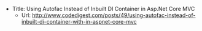 * Title:	Using Autofac Instead of Inbuilt DI Container in Asp.Net Core MVC
  * Url:	http://www.codedigest.com/posts/49/using-autofac-instead-of-inbuilt-di-container-with-in-aspnet-core-mvc
